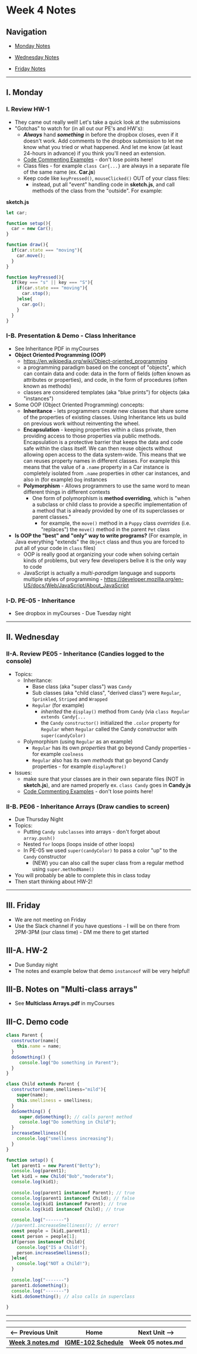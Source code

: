 # Week 4 Notes

## Navigation

- [Monday Notes](#monday)

- [Wednesday Notes](#wednesday)

- [Friday Notes](#friday)



<hr>

<a id="monday" />

## I. Monday

### I. Review HW-1
- They came out really well! Let's take a quick look at the submissions
- "Gotchas" to watch for (in all out our PE's and HW's):
  -  ***Always*** hand ***something*** in before the dropbox closes, even if it doesn't work. Add comments to the dropbox submission to let me know what you tried or what happened. And let me know (at least 24-hours in advance) if you think you'll need an extension.
  - [Code Commenting Examples](../docs/code-commenting-examples.md) - don't lose points here!
  - Class files - for example `class Car{...}` are always in a separate file of the same name (ex. **Car.js**)
  - Keep code like `keyPressed()`, `mouseClicked()` OUT of your class files:
    - instead, put all "event" handling code in **sketch.js**, and call methods of the class from the "outside". For example:

**sketch.js**
```js
let car;

function setup(){
  car = new Car();
}

function draw(){
  if(car.state === "moving"){
    car.move();
  }
}

function keyPressed(){
  if(key === "s" || key === "S"){
    if(car.state === "moving"){
      car.stop();
    }else{
      car.go();
    }
  }
}
```

### I-B. Presentation & Demo - Class Inheritance
- See Inheritance PDF in myCourses
- **Object Oriented Programming (OOP)**
  - https://en.wikipedia.org/wiki/Object-oriented_programming
  - a programming paradigm based on the concept of "objects", which can contain data and code: data in the form of fields (often known as attributes or properties), and code, in the form of procedures (often known as methods)
  - classes are considered templates (aka "blue prints") for objects (aka "instances")
 - Some OOP (Object Oriented Programming) concepts:
   - **Inheritance** - lets programmers create new classes that share some of the properties of existing classes. Using Inheritance lets us build on previous work without reinventing the wheel.
   - **Encapsulation** - keeping properties within a class private, then providing access to those properties via public methods. Encapsulation is a protective barrier that keeps the data and code safe within the class itself. We can then reuse objects without allowing open access to the data system-wide. This means that we can reuses property names in different classes. For example this means that the value of a `.name` property in a Car instance is completely isolated from `.name` properties in other car instances, and also in (for example) `Dog` instances
   - **Polymorphism** - Allows programmers to use the same word to mean different things in different contexts
     - One form of polymorphism is **method overriding**, which is "when a subclass or child class to provide a specific implementation of a method that is already provided by one of its superclasses or parent classes."
       - for example, the `move()` method in a `Puppy` class *overrides* (i.e. "replaces") the `move()` method in the parent `Pet` class
- **Is OOP the "best" and "only" way to write programs?** (For example, in Java everything "extends" the `Object` class and thus you are forced to put all of your code in `class` files)
  - OOP is really good at organizing your code when solving certain kinds of problems, but very few developers belive it is the only way to code
  - JavaScript is actually a *multi-paradigm* language and supports multiple styles of programming - https://developer.mozilla.org/en-US/docs/Web/JavaScript/About_JavaScript

### I-D. PE-05 - Inheritance
- See dropbox in myCourses - Due Tuesday night


<hr>

<a id="wednesday" />

## II. Wednesday

### II-A. Review PE05 - Inheritance (Candies logged to the console)
- Topics:
  - Inheritance:
    - Base class (aka "super class") was `Candy`
    - Sub classes (aka "child class", "derived class") were `Regular`, `Sprinkled`, `Striped` and `Wrapped`
    - `Regular` (for example)
      - *inherited* the `display()` method from `Candy` (via `class Regular extends Candy{...`
      - the `Candy` `constructor()` initialized the `.color` property for `Regular` when `Regular` called the Candy constructor with `super(candyColor)` 
  - Polymorphism (using `Regular` as an example)
    - `Regular` has its own *properties* that go beyond Candy properties - for example `coolness`
    - `Regular` also has its own *methods* that go beyond Candy properties - for example `displayMore()`
- Issues:
  - make sure that your classes are in their own separate files (NOT in **sketch.js**), and are named properly ex. `class Candy` goes in **Candy.js**
  - [Code Commenting Examples](../docs/code-commenting-examples.md) - don't lose points here!


### II-B. PE06 - Inheritance Arrays (Draw candies to screen)
- Due Thursday Night
- Topics:
  - Putting `Candy subclasses` into arrays - don't forget about `array.push()`
  - Nested `for` loops (loops inside of other loops)
  - In PE-05 we used `super(candyColor)` to pass a color "up" to the `Candy` constructor
    - (NEW) you can also call the super class from a regular method using `super.methodName()`
- You will probably be able to complete this in class today
- Then start thinking about HW-2!

<hr>

<a id="friday" />

## III. Friday

- We are not meeting on Friday
- Use the Slack channel if you have questions - I will be on there from 2PM-3PM (our class time) - DM me there to get started

## III-A. HW-2  
- Due Sunday night
- The notes and example below that demo `instanceof` will be very helpful!

## III-B. Notes on "Multi-class arrays"
  - See **Multiclass Arrays.pdf** in myCourses

## III-C. Demo code

```js
class Parent {
  constructor(name){
    this.name = name;
  }
  doSomething() {
     console.log("Do something in Parent");
  }
}

class Child extends Parent {
  constructor(name,smelliness="mild"){
    super(name);
    this.smelliness = smelliness;
  }
  doSomething() {
     super.doSomething(); // calls parent method
     console.log("Do something in Child");
  }
  increaseSmelliness(){
    console.log("smelliness increasing");
  }
}

function setup() {
  let parent1 = new Parent("Betty");
  console.log(parent1);
  let kid1 = new Child("Bob","moderate");
  console.log(kid1);
  
  console.log(parent1 instanceof Parent); // true
  console.log(parent1 instanceof Child); // false
  console.log(kid1 instanceof Parent); // true
  console.log(kid1 instanceof Child); // true
  
  console.log("-------")
  //parent1.increaseSmelliness(); // error!
  const people = [kid1,parent1];
  const person = people[1];
  if(person instanceof Child){
    console.log("IS a Child!");
    person.increaseSmelliness();
  }else{
    console.log("NOT a Child!");
  }
  
  console.log("-------")
  parent1.doSomething();
  console.log("-------")
  kid1.doSomething(); // also calls in superclass
  
}
```


<hr><hr>

| <-- Previous Unit | Home | Next Unit -->
| --- | --- | --- 
| [**Week 3 notes.md**](03.md)     |  [**IGME-102 Schedule**](../schedule.md) | **Week 05 notes.md**
